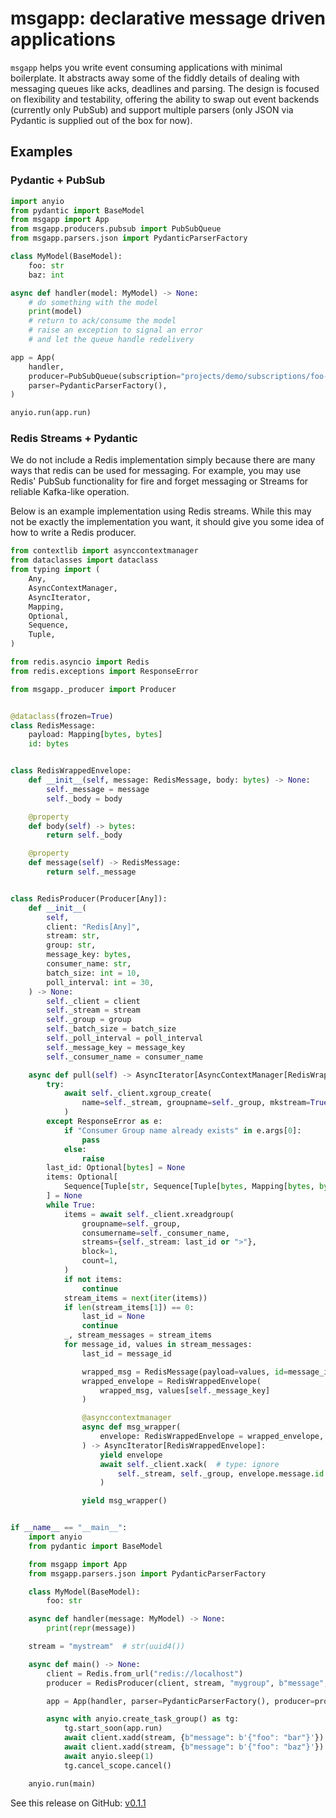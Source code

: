 # msgapp: declarative message driven applications

`msgapp` helps you write event consuming applications with minimal boilerplate.
It abstracts away some of the fiddly details of dealing with messaging queues like acks, deadlines and parsing.
The design is focused on flexibility and testability, offering the ability to swap out event backends (currently only PubSub) and support multiple parsers (only JSON via Pydantic is supplied out of the box for now).

## Examples

### Pydantic + PubSub

```python
import anyio
from pydantic import BaseModel
from msgapp import App
from msgapp.producers.pubsub import PubSubQueue
from msgapp.parsers.json import PydanticParserFactory

class MyModel(BaseModel):
    foo: str
    baz: int

async def handler(model: MyModel) -> None:
    # do something with the model
    print(model)
    # return to ack/consume the model
    # raise an exception to signal an error
    # and let the queue handle redelivery

app = App(
    handler,
    producer=PubSubQueue(subscription="projects/demo/subscriptions/foo-bar"),
    parser=PydanticParserFactory(),
)

anyio.run(app.run)
```

### Redis Streams + Pydantic

We do not include a Redis implementation simply because there are many ways that redis can be used for messaging. For example, you may use Redis' PubSub functionality for fire and forget messaging or Streams for reliable Kafka-like operation.

Below is an example implementation using Redis streams.
While this may not be exactly the implementation you want, it should give you some idea of how to write a Redis producer.

```python
from contextlib import asynccontextmanager
from dataclasses import dataclass
from typing import (
    Any,
    AsyncContextManager,
    AsyncIterator,
    Mapping,
    Optional,
    Sequence,
    Tuple,
)

from redis.asyncio import Redis
from redis.exceptions import ResponseError

from msgapp._producer import Producer


@dataclass(frozen=True)
class RedisMessage:
    payload: Mapping[bytes, bytes]
    id: bytes


class RedisWrappedEnvelope:
    def __init__(self, message: RedisMessage, body: bytes) -> None:
        self._message = message
        self._body = body

    @property
    def body(self) -> bytes:
        return self._body

    @property
    def message(self) -> RedisMessage:
        return self._message


class RedisProducer(Producer[Any]):
    def __init__(
        self,
        client: "Redis[Any]",
        stream: str,
        group: str,
        message_key: bytes,
        consumer_name: str,
        batch_size: int = 10,
        poll_interval: int = 30,
    ) -> None:
        self._client = client
        self._stream = stream
        self._group = group
        self._batch_size = batch_size
        self._poll_interval = poll_interval
        self._message_key = message_key
        self._consumer_name = consumer_name

    async def pull(self) -> AsyncIterator[AsyncContextManager[RedisWrappedEnvelope]]:
        try:
            await self._client.xgroup_create(
                name=self._stream, groupname=self._group, mkstream=True
            )
        except ResponseError as e:
            if "Consumer Group name already exists" in e.args[0]:
                pass
            else:
                raise
        last_id: Optional[bytes] = None
        items: Optional[
            Sequence[Tuple[str, Sequence[Tuple[bytes, Mapping[bytes, bytes]]]]]
        ] = None
        while True:
            items = await self._client.xreadgroup(
                groupname=self._group,
                consumername=self._consumer_name,
                streams={self._stream: last_id or ">"},
                block=1,
                count=1,
            )
            if not items:
                continue
            stream_items = next(iter(items))
            if len(stream_items[1]) == 0:
                last_id = None
                continue
            _, stream_messages = stream_items
            for message_id, values in stream_messages:
                last_id = message_id

                wrapped_msg = RedisMessage(payload=values, id=message_id)
                wrapped_envelope = RedisWrappedEnvelope(
                    wrapped_msg, values[self._message_key]
                )

                @asynccontextmanager
                async def msg_wrapper(
                    envelope: RedisWrappedEnvelope = wrapped_envelope,
                ) -> AsyncIterator[RedisWrappedEnvelope]:
                    yield envelope
                    await self._client.xack(  # type: ignore
                        self._stream, self._group, envelope.message.id
                    )

                yield msg_wrapper()


if __name__ == "__main__":
    import anyio
    from pydantic import BaseModel

    from msgapp import App
    from msgapp.parsers.json import PydanticParserFactory

    class MyModel(BaseModel):
        foo: str

    async def handler(message: MyModel) -> None:
        print(repr(message))

    stream = "mystream"  # str(uuid4())

    async def main() -> None:
        client = Redis.from_url("redis://localhost")
        producer = RedisProducer(client, stream, "mygroup", b"message", "consumer")

        app = App(handler, parser=PydanticParserFactory(), producer=producer)

        async with anyio.create_task_group() as tg:
            tg.start_soon(app.run)
            await client.xadd(stream, {b"message": b'{"foo": "bar"}'})
            await client.xadd(stream, {b"message": b'{"foo": "baz"}'})
            await anyio.sleep(1)
            tg.cancel_scope.cancel()

    anyio.run(main)
```

See this release on GitHub: [v0.1.1](https://github.com/adriangb/msgapp/releases/tag/0.1.1)
